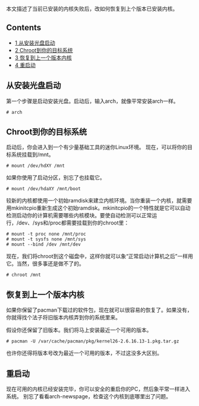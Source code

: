 本文描述了当前已安装的内核失败后，改如何恢复到上个版本已安装内核。

## Contents

*   [1 从安装光盘启动](#从安装光盘启动)
*   [2 Chroot到你的目标系统](#Chroot到你的目标系统)
*   [3 恢复到上一个版本内核](#恢复到上一个版本内核)
*   [4 重启动](#重启动)

## 从安装光盘启动

第一个步骤是启动安装光盘。启动后，输入arch，就像平常安装arch一样。

```
# arch

```

## Chroot到你的目标系统

启动后，你会进入到一个有少量基础工具的迷你Linux环境。 现在，可以将你的目标系统挂载到/mnt。

```
# mount /dev/hdXY /mnt

```

如果你使用了启动分区，别忘了也挂载它。

```
# mount /dev/hdaXY /mnt/boot

```

较新的内核都使用一个初始ramdisk来建立内核环境。当你重装一个内核，就需要用mkinitcpio重新生成这个初始ramdisk。mkinitcpio的一个特性就是它可以自动检测启动你的计算机需要哪些内核模块。要使自动检测可以正常运行，/dev、/sys和/proc都需要挂载到你的chroot里：

```
# mount -t proc none /mnt/proc
# mount -t sysfs none /mnt/sys
# mount --bind /dev /mnt/dev

```

现在，我们将chroot到这个磁盘中，这样你就可以象“正常启动计算机之后”一样用它。当然，很多事还是做不了的。

```
# chroot /mnt

```

## 恢复到上一个版本内核

如果你保留了pacman下载过的软件包，现在就可以很容易的恢复了。如果没有，你就得找个法子将旧版本内核弄到你的系统里来。

假设你还保留了旧版本。我们将马上安装最近一个可用的版本。

```
# pacman -U /var/cache/pacman/pkg/kernel26-2.6.16.13-1.pkg.tar.gz

```

也许你还得将版本号改为最近一个可用的版本，不过这没多大区别。

## 重启动

现在可用的内核已经安装完毕，你可以安全的重启你的PC，然后象平常一样进入系统。 别忘了看看arch-newspage，检查这个内核到底哪里出了问题。